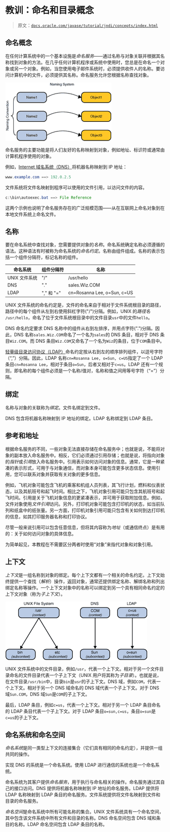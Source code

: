 # 教训：命名和目录概念

> 原文：[`docs.oracle.com/javase/tutorial/jndi/concepts/index.html`](https://docs.oracle.com/javase/tutorial/jndi/concepts/index.html)

## 命名概念

在任何计算系统中的一个基本设施是*命名服务*——通过名称与对象关联并根据其名称找到对象的方法。在几乎任何计算机程序或系统中使用时，您总是在命名一个对象或另一个对象。例如，当您使用电子邮件系统时，必须提供收件人的名称。要访问计算机中的文件，必须提供其名称。命名服务允许您根据名称查找对象。

![名称用于引用对象。](img/68fa50d9f94bbb8eb4519a4cb277a760.png)

命名服务的主要功能是将人们友好的名称映射到对象，例如地址、标识符或通常由计算机程序使用的对象。

例如，[Internet 域名系统（DNS）](http://www.ietf.org/rfc/rfc1034.txt)将机器名称映射到 IP 地址：

```java
www.example.com ==> 192.0.2.5

```

文件系统将文件名映射到程序可以使用的文件引用，以访问文件的内容。

```java
c:\bin\autoexec.bat ==> File Reference

```

这两个示例也说明了命名服务存在的广泛规模范围——从在互联网上命名对象到在本地文件系统上命名文件。

## 名称

要在命名系统中查找对象，您需要提供对象的*名称*。命名系统确定名称必须遵循的语法。这种语法有时被称为命名系统的*命名约定*。名称由组件组成。名称的表示包括一个组件分隔符，标记名称的组件。

| 命名系统 | 组件分隔符 | 名称 |
| --- | --- | --- |
| UNIX 文件系统 | "/" | /usr/hello |
| DNS | "." | sales.Wiz.COM |
| LDAP | "," 和 "=" | cn=Rosanna Lee, o=Sun, c=US |

UNIX 文件系统的命名约定是，文件的命名来自于相对于文件系统根目录的路径，路径中的每个组件从左到右使用斜杠字符("/")分隔。例如，UNIX 的*路径名* `/usr/hello`，命名了位于文件系统根目录中的文件目录`usr`中的文件`hello`。

DNS 命名约定要求 DNS 名称中的组件从右到左排序，并用点字符(".")分隔。因此，DNS 名称`sales.Wiz.COM`命名了一个名为`sales`的 DNS 条目，相对于 DNS 条目`Wiz.COM`。而 DNS 条目`Wiz.COM`又命名了一个名为`Wiz`的条目，位于`COM`条目中。

[轻量级目录访问协议（LDAP）](http://www.ietf.org/rfc/rfc2251.txt)命名约定按从右到左的顺序排列组件，以逗号字符（“,”）分隔。因此，LDAP 名称`cn=Rosanna Lee, o=Sun, c=US`指定了一个 LDAP 条目`cn=Rosanna Lee`，相对于条目`o=Sun`，后者又相对于`c=us`。LDAP 还有一个规则，即名称的每个组件必须是一个名称/值对，名称和值之间用等号字符（“=”）分隔。

## 绑定

名称与对象的关联称为*绑定*。文件名绑定到文件。

DNS 包含将机器名称映射到 IP 地址的绑定。LDAP 名称绑定到 LDAP 条目。

## 参考和地址

根据命名服务的不同，一些对象无法直接存储在命名服务中；也就是说，不能将对象的副本放入命名服务中。相反，它们必须通过引用存储；也就是说，将指向对象的*指针*或*引用*放入命名服务中。引用表示如何访问对象的信息。通常，它是一种紧凑的表示形式，可用于与对象通信，而对象本身可能包含更多状态信息。使用引用，您可以联系对象并获取有关对象的更多信息。

例如，飞机对象可能包含飞机的乘客和机组人员列表，其飞行计划，燃料和仪表状态，以及其航班号和起飞时间。相比之下，飞机对象引用可能只包含其航班号和起飞时间。引用是关于飞机对象信息的更紧凑表示，并可用于获取附加信息。例如，文件对象使用*文件引用*访问。另外，打印机对象可能包含打印机的状态，如当前队列和纸盒中的纸张量。另一方面，打印机对象引用可能只包含有关如何到达打印机的信息，如其打印服务器名称和打印协议。

尽管一般来说引用可以包含任意信息，但将其内容称为*地址*（或通信终点）是有用的：关于如何访问对象的具体信息。

为简单起见，本教程在不需要区分两者时使用“对象”来指代对象和对象引用。

## 上下文

*上下文*是一组名称到对象的绑定。每个上下文都有一个相关的命名约定。上下文始终提供一个查找（*解析*）操作，返回对象，通常还提供绑定名称、解绑名称和列出绑定名称等操作。一个上下文对象中的名称可以绑定到另一个具有相同命名约定的上下文对象（称为*子上下文*）。

![几个上下文示例，绑定到子上下文。](img/62086fc2065763b608516d9adc409443.png)

UNIX 文件系统中的文件目录，例如`/usr`，代表一个上下文。相对于另一个文件目录命名的文件目录代表一个子上下文（UNIX 用户将其称为*子目录*）。也就是说，在文件目录`/usr/bin`中，目录`bin`是`usr`的子上下文。DNS 域，例如`COM`，代表一个上下文。相对于另一个 DNS 域命名的 DNS 域代表一个子上下文。对于 DNS 域`Sun.COM`，DNS 域`Sun`是`COM`的子上下文。

最后，LDAP 条目，例如`c=us`，代表一个上下文。相对于另一个 LDAP 条目命名的 LDAP 条目代表一个子上下文。对于 LDAP 条目`o=sun,c=us`，条目`o=sun`是`c=us`的子上下文。

## 命名系统和命名空间

*命名系统*是同一类型上下文的连接集合（它们具有相同的命名约定），并提供一组共同的操作。

实现 DNS 的系统是一个命名系统。使用 LDAP 进行通信的系统也是一个命名系统。

命名系统为其客户提供*命名服务*，用于执行与命名相关的操作。命名服务通过其自己的接口访问。DNS 提供将机器名称映射到 IP 地址的命名服务。LDAP 提供将 LDAP 名称映射到 LDAP 条目的命名服务。文件系统提供将文件名映射到文件和目录的命名服务。

*命名空间*是命名系统中所有可能名称的集合。UNIX 文件系统具有一个命名空间，其中包含该文件系统中所有文件和目录的名称。DNS 命名空间包含 DNS 域和条目的名称。LDAP 命名空间包含 LDAP 条目的名称。
